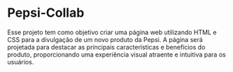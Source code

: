 <h1>Pepsi-Collab</h1>

Esse projeto tem como objetivo criar uma página web utilizando HTML e CSS para a divulgação de um novo produto da Pepsi. A página será projetada para destacar as principais características e benefícios do produto, proporcionando uma experiência visual atraente e intuitiva para os usuários.